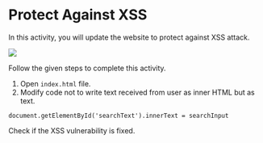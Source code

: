 Protect Against XSS
======================
In this activity, you will update the website to protect against XSS attack.

<img src= "https://s3-whjr-curriculum-uploads.whjr.online/8b6f2ba5-290e-46f2-b159-d122e19ab149.gif" width = "auto" height = "auto">

Follow the given steps to complete this activity.

1. Open `index.html` file.
2. Modify code not to write text received from user as inner HTML but as text.
```
document.getElementById('searchText').innerText = searchInput
```

Check if the XSS vulnerability is fixed.
